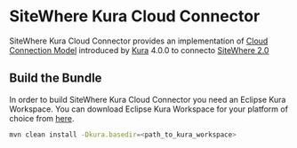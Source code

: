 # SiteWhere Kura Cloud Connector

SiteWhere Kura Cloud Connector provides an implementation of 
[Cloud Connection Model](https://github.com/eclipse/kura/wiki/Generic-Cloud-Services:-cloud-connection-developer-guide)
introduced by [Kura](https://github.com/eclipse/kura) 4.0.0 to connecto [SiteWhere 2.0](http://sitewhere.io/docs/2.0.0/)

## Build the Bundle

In order to build SiteWhere Kura Cloud Connector you need an Eclipse Kura Workspace. You can download Eclipse
Kura Workspace for your platform of choice from [here](https://www.eclipse.org/kura/downloads.php).

```sh
mvn clean install -Dkura.basedir=<path_to_kura_workspace>
```
